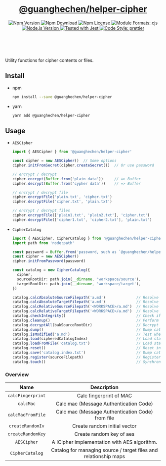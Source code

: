 <header>
  <h1 align="center">
    <a href="https://github.com/guanghechen/node-scaffolds/tree/release-3.x.x/packages/helper-cipher#readme">@guanghechen/helper-cipher</a>
  </h1>
  <div align="center">
    <a href="https://www.npmjs.com/package/@guanghechen/helper-cipher">
      <img
        alt="Npm Version"
        src="https://img.shields.io/npm/v/@guanghechen/helper-cipher.svg"
      />
    </a>
    <a href="https://www.npmjs.com/package/@guanghechen/helper-cipher">
      <img
        alt="Npm Download"
        src="https://img.shields.io/npm/dm/@guanghechen/helper-cipher.svg"
      />
    </a>
    <a href="https://www.npmjs.com/package/@guanghechen/helper-cipher">
      <img
        alt="Npm License"
        src="https://img.shields.io/npm/l/@guanghechen/helper-cipher.svg"
      />
    </a>
    <a href="#install">
      <img
        alt="Module Formats: cjs"
        src="https://img.shields.io/badge/module_formats-cjs-green.svg"
      />
    </a>
    <a href="https://github.com/nodejs/node">
      <img
        alt="Node.js Version"
        src="https://img.shields.io/node/v/@guanghechen/helper-cipher"
      />
    </a>
    <a href="https://github.com/facebook/jest">
      <img
        alt="Tested with Jest"
        src="https://img.shields.io/badge/tested_with-jest-9c465e.svg"
      />
    </a>
    <a href="https://github.com/prettier/prettier">
      <img
        alt="Code Style: prettier"
        src="https://img.shields.io/badge/code_style-prettier-ff69b4.svg?style=flat-square"
      />
    </a>
  </div>
</header>
<br/>

Utility functions for cipher contents or files.


## Install

* npm

  ```bash
  npm install --save @guanghechen/helper-cipher
  ```

* yarn

  ```bash
  yarn add @guanghechen/helper-cipher
  ```

## Usage

* `AESCipher`

  ```typescript
  import { AESCipher } from '@guanghechen/helper-cipher'

  const cipher = new AESCipher()  // Some options
  cipher.initFromSecret(cipher.createSecret())  // Or use password 

  // encrypt / decrypt
  cipher.encrypt(Buffer.from('plain data'))     // => Buffer
  cipher.decrypt(Buffer.from('cypher data'))    // => Buffer

  // encrypt / decrypt file
  cipher.encryptFile('plain.txt', 'cipher.txt')
  cipher.decryptFile('cipher.txt', 'plain.txt')

  // encrypt / decrypt files
  cipher.encryptFile(['plain1.txt', 'plain2.txt'], 'cipher.txt')
  cipher.decryptFile(['cipher1.txt', 'cipher2.txt'], 'plain.txt')
  ```

* `CipherCatalog`

  ```typescript
  import { AESCipher, CipherCatalog } from '@guanghechen/helper-cipher'
  import path from 'node:path'

  const password = Buffer.from('password, such as `@guanghechen/helper-cipher`') 
  const cipher = new AESCipher()
  cipher.initFromPassword(password)

  const catalog = new CipherCatalog({
    cipher,
    sourceRootDir: path.join(__dirname, 'workspace/source'),
    targetRootDir: path.join(__dirname, 'workspace/target'),
  })

  catalog.calcAbsoluteSourceFilepath('a.md')              // Resolve the absolute path of a source file.
  catalog.calcAbsoluteTargetFilepath('a.md')              // Resolve the absolute path of a target file.
  catalog.calcRelativeSourceFilepath('<WORKSPACE>/a.md')  // Resolve the relative path of the source file.
  catalog.calcRelativeTargetFilepath('<WORKSPACE>/a.md')  // Resolve the relative path of the target file.
  catalog.checkIntegrity()                                // Check if the index file is damaged.
  catalog.cleanup()                                       // Perform cleanup operations.
  catalog.decryptAll(bakSourceRootDir)                    // Decrypt all target files and output into the given directory.
  catalog.dump()                                          // Dump catalog states.
  catalog.isModified('a.md')                              // Test whether the given file has changed. (provide a simple filtering for continued operations)
  catalog.load(cipheredCatalogIndex)                      // Load states from ciphered data string
  catalog.loadFroMFile('catalog.txt')                     // Load states from index files.
  catalog.reset()                                         // Reset inner states.
  catalog.save('catalog.index.txt')                       // Dump catalog data and save into the index file.
  catalog.register(sourceFilepath)                        // Register a item into the catalog and perform some cleanup operations.
  catalog.touch()                                         // Synchronize the lastCheckTime.
  ```


### Overview

Name                                | Description
:----------------------------------:|:----------------------------:
`calcFingerprint`                   | Calc fingerprint of MAC
`calcMac`                           | Calc mac (Message Authentication Code)
`calcMacFromFile`                   | Calc mac (Message Authentication Code) from file
`createRandomIv`                    | Create random initial vector
`createRandomKey`                   | Create random key of aes
`AESCipher`                         | A ICipher implementation with AES algorithm.
`CipherCatalog`                     | Catalog for managing source / target files and relationship maps



[homepage]: https://github.com/guanghechen/node-scaffolds/tree/release-3.x.x/packages/helper-cipher#readme
